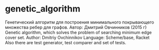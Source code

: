 # genetic_algorithm
Генетический алгоритм для построения минимального покрывающего множества ребер для графов. 
Автор: Дмитрий Овчинников (2015 г)
Genetic algorithm, which solves the problem of searching minimum edge cover set. 
Author: Dmitriy Ovchinnikov
Language: Scheme/base, Racket
Also there are test generator, test comparer and set of tests. 
